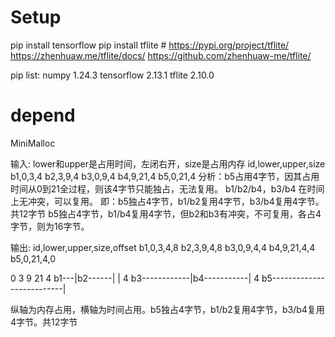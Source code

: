 
# Setup

pip install tensorflow
pip install tflite  # https://pypi.org/project/tflite/  https://zhenhuaw.me/tflite/docs/ https://github.com/zhenhuaw-me/tflite/ 

pip list:
numpy                        1.24.3
tensorflow                   2.13.1
tflite                       2.10.0

# depend

MiniMalloc

输入:
lower和upper是占用时间，左闭右开，size是占用内存
id,lower,upper,size
b1,0,3,4
b2,3,9,4
b3,0,9,4
b4,9,21,4
b5,0,21,4
分析：b5占用4字节，因其占用时间从0到21全过程，则该4字节只能独占，无法复用。
     b1/b2/b4，b3/b4 在时间上无冲突，可以复用。
即：b5独占4字节，b1/b2复用4字节，b3/b4复用4字节。共12字节
    b5独占4字节，b1/b4复用4字节，但b2和b3有冲突，不可复用，各占4字节，则为16字节。


输出:
id,lower,upper,size,offset
b1,0,3,4,8
b2,3,9,4,8
b3,0,9,4,4
b4,9,21,4,4
b5,0,21,4,0

   0    3        9             21
4  b1---|b2------|             |
4  b3------------|b4-----------|
4  b5--------------------------|

纵轴为内存占用，横轴为时间占用。b5独占4字节，b1/b2复用4字节，b3/b4复用4字节。共12字节

